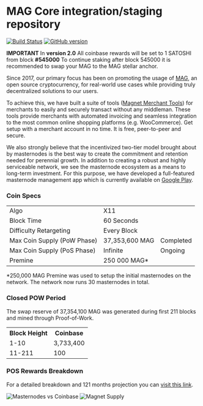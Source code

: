 MAG Core integration/staging repository
=====================================

[![Build Status](https://travis-ci.org/magnetwork/mag.svg?branch=master)](https://travis-ci.org/magnetwork/mag) [![GitHub version](https://badge.fury.io/gh/magnetwork%2Fmag.svg)](https://badge.fury.io/gh/magnetwork%2Fmag)

**IMPORTANT**
In **version 2.0** All coinbase rewards will be set to 1 SATOSHI from block **#545000**
To continue staking after block 545000 it is recommended to swap your MAG to the MAG stellar anchor.

Since 2017, our primary focus has been on promoting the usage of [MAG](https://magnetwork.io), an open source cryptocurrency, for real-world use cases while providing truly decentralized solutions to our users.

To achieve this, we have built a suite of tools ([Magnet Merchant Tools](https://merchant.magnetwork.io)) for merchants to easily and securely transact without any middleman. These tools provide merchants with automated invoicing and seamless integration to the most common online shopping platforms (e.g. WooCommerce). Get setup with a merchant account in no time. It is free, peer-to-peer and secure.

We also strongly believe that the incentivized two-tier model brought about by masternodes is the best way to create the commitment and retention needed for perennial growth. In addition to creating a robust and highly serviceable network, we see the masternode ecosystem as a means to long-term investment. For this purpose, we have developed a full-featured masternode management app which is currently available on [Google Play](https://play.google.com/store/apps/details?id=com.magnetwork.mnapp&hl=en_US).

### Coin Specs
<table>
<tr><td>Algo</td><td>X11</td><td></td></tr>
<tr><td>Block Time</td><td>60 Seconds</td><td></td></tr>
<tr><td>Difficulty Retargeting</td><td>Every Block</td><td></td></tr>
<tr><td>Max Coin Supply (PoW Phase)</td><td>37,353,600 MAG</td><td>Completed</td></tr>
<tr><td>Max Coin Supply (PoS Phase)</td><td>Infinite</td><td>Ongoing</td></tr>
<tr><td>Premine</td><td>250 000 MAG*</td><td></td></tr>
</table>

*250,000 MAG Premine was used to setup the initial masternodes on the network. The network now runs 30 masternodes in total.


### Closed POW Period
The swap reserve of 37,354,100 MAG was generated during first 211 blocks and mined through Proof-of-Work.
<table>
<th>Block Height</th><th>Coinbase</th>
<tr><td>1-10</td><td>3,733,400</td></tr>
<tr><td>11-211</td><td>100</td></tr>
</table>

### POS Rewards Breakdown

For a detailed breakdown and 121 months projection you can [visit this link](https://docs.google.com/spreadsheets/d/1nJxOMXGQX_YGHA7oGkM_m1FENWnJj04LStO8Ee3fxwI/edit?usp=sharing).

![Masternodes vs Coinbase](https://magnetwork.io/images/supply2.png)
![Magnet Supply](https://magnetwork.io/images/supply1.png)
